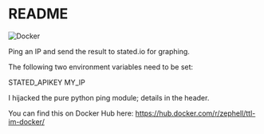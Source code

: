 # README

![Docker](https://github.com/kelvinn/ttl-im-docker/workflows/Docker/badge.svg)

Ping an IP and send the result to stated.io for graphing.

The following two environment variables need to be set:

STATED_APIKEY
MY_IP

I hijacked the pure python ping module; details in the header.

You can find this on Docker Hub here: https://hub.docker.com/r/zephell/ttl-im-docker/
